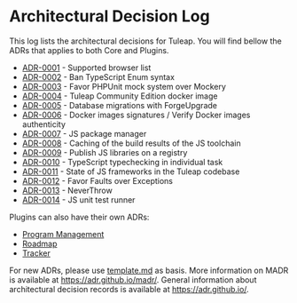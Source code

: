 # Architectural Decision Log

This log lists the architectural decisions for Tuleap. You will find bellow the ADRs that applies to both Core and Plugins.

<!-- adrlog -- Regenerate the content by using `nix-shell -p nodePackages.npm --run 'npm exec --package=adr-log -- adr-log -e template.md -i'` -->

* [ADR-0001](0001-supported-browser-versions.md) - Supported browser list
* [ADR-0002](0002-ban-typescript-enum.md) - Ban TypeScript Enum syntax
* [ADR-0003](0003-favor-phpunit-mock-over-mockery.md) - Favor PHPUnit mock system over Mockery
* [ADR-0004](0004-tuleap-community-edition-docker-image.md) - Tuleap Community Edition docker image
* [ADR-0005](0005-forgeupgrade.md) - Database migrations with ForgeUpgrade
* [ADR-0006](0006-sign-docker-images.md) - Docker images signatures / Verify Docker images authenticity
* [ADR-0007](0007-js-package-manager.md) - JS package manager
* [ADR-0008](0008-cache-js-toolchain-build-results.md) - Caching of the build results of the JS toolchain
* [ADR-0009](0009-publish-js-lib-registry.md) - Publish JS libraries on a registry
* [ADR-0010](0010-ts-typechecking-individual-task.md) - TypeScript typechecking in individual task
* [ADR-0011](0011-js-framework.md) - State of JS frameworks in the Tuleap codebase
* [ADR-0012](0012-faults-over-exceptions.md) - Favor Faults over Exceptions
* [ADR-0013](0013-neverthrow.md) - NeverThrow
* [ADR-0014](0014-js-unit-test-runner.md) - JS unit test runner

<!-- adrlogstop -->

Plugins can also have their own ADRs:
* [Program Management](../plugins/program_management/adr/index.md)
* [Roadmap](../plugins/roadmap/adr/index.md)
* [Tracker](../plugins/tracker/adr/index.md)

For new ADRs, please use [template.md](template.md) as basis.
More information on MADR is available at <https://adr.github.io/madr/>.
General information about architectural decision records is available at <https://adr.github.io/>.
